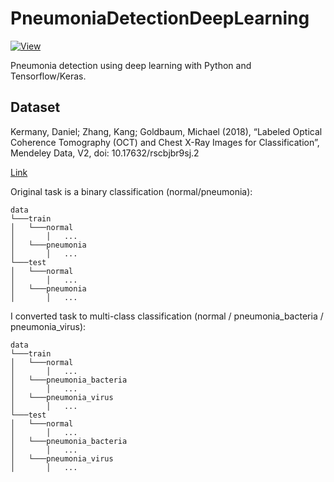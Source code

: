 # PneumoniaDetectionDeepLearning

[![View](https://img.shields.io/badge/View%20in%20nbviewer-View%20-orange)](https://nbviewer.jupyter.org/github/mrtkp9993/PneumoniaDetectionDeepLearning/blob/main/notebook_wip.ipynb)

Pneumonia detection using deep learning with Python and Tensorflow/Keras.

## Dataset

Kermany, Daniel; Zhang, Kang; Goldbaum, Michael (2018), “Labeled Optical Coherence Tomography (OCT) and Chest X-Ray Images for Classification”, Mendeley Data, V2, doi: 10.17632/rscbjbr9sj.2

[Link](https://data.mendeley.com/datasets/rscbjbr9sj/2)

Original task is a binary classification (normal/pneumonia):

```
data
└───train
│   └───normal
│       │   ...
│   └───pneumonia
│       │   ...
└───test
│   └───normal
│       │   ...
│   └───pneumonia
│       │   ...
```

I converted task to multi-class classification (normal / pneumonia_bacteria / pneumonia_virus):

```
data
└───train
│   └───normal
│       │   ...
│   └───pneumonia_bacteria
│       │   ...
│   └───pneumonia_virus
│       │   ...
└───test
│   └───normal
│       │   ...
│   └───pneumonia_bacteria
│       │   ...
│   └───pneumonia_virus
│       │   ...
```
